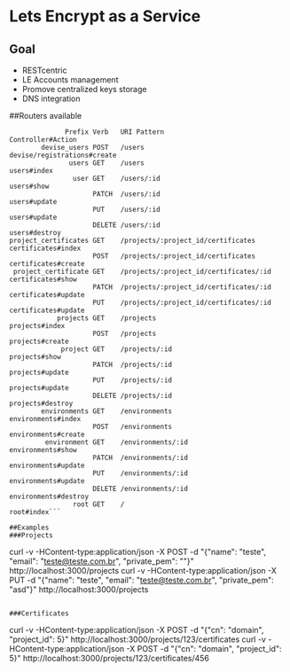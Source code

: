 # Lets Encrypt as a Service

## Goal

- RESTcentric 
- LE Accounts management
- Promove centralized keys storage
- DNS integration

##Routers available

```
              Prefix Verb   URI Pattern                            Controller#Action
        devise_users POST   /users                                 devise/registrations#create
               users GET    /users                                 users#index
                user GET    /users/:id                             users#show
                     PATCH  /users/:id                             users#update
                     PUT    /users/:id                             users#update
                     DELETE /users/:id                             users#destroy
project_certificates GET    /projects/:project_id/certificates     certificates#index
                     POST   /projects/:project_id/certificates     certificates#create
 project_certificate GET    /projects/:project_id/certificates/:id certificates#show
                     PATCH  /projects/:project_id/certificates/:id certificates#update
                     PUT    /projects/:project_id/certificates/:id certificates#update
            projects GET    /projects                              projects#index
                     POST   /projects                              projects#create
             project GET    /projects/:id                          projects#show
                     PATCH  /projects/:id                          projects#update
                     PUT    /projects/:id                          projects#update
                     DELETE /projects/:id                          projects#destroy
        environments GET    /environments                          environments#index
                     POST   /environments                          environments#create
         environment GET    /environments/:id                      environments#show
                     PATCH  /environments/:id                      environments#update
                     PUT    /environments/:id                      environments#update
                     DELETE /environments/:id                      environments#destroy
                root GET    /                                      root#index```

##Examples
###Projects
```
curl -v -HContent-type:application/json -X POST -d "{\"name\": \"teste\", \"email\": \"teste@teste.com.br\", \"private_pem\": \""}" http://localhost:3000/projects
curl -v -HContent-type:application/json -X PUT -d "{\"name\": \"teste\", \"email\": \"teste@teste.com.br\", \"private_pem\": \"asd\"}" http://localhost:3000/projects
```

###Certificates
```
curl -v -HContent-type:application/json -X POST -d "{\"cn\": \"domain\", "project_id": 5}" http://localhost:3000/projects/123/certificates
curl -v -HContent-type:application/json -X POST -d "{\"cn\": \"domain\", "project_id": 5}" http://localhost:3000/projects/123/certificates/456
```
